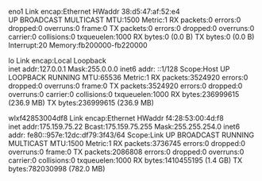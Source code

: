 eno1      Link encap:Ethernet  HWaddr 38:d5:47:af:52:e4  
          UP BROADCAST MULTICAST  MTU:1500  Metric:1
          RX packets:0 errors:0 dropped:0 overruns:0 frame:0
          TX packets:0 errors:0 dropped:0 overruns:0 carrier:0
          collisions:0 txqueuelen:1000 
          RX bytes:0 (0.0 B)  TX bytes:0 (0.0 B)
          Interrupt:20 Memory:fb200000-fb220000 

lo        Link encap:Local Loopback  
          inet addr:127.0.0.1  Mask:255.0.0.0
          inet6 addr: ::1/128 Scope:Host
          UP LOOPBACK RUNNING  MTU:65536  Metric:1
          RX packets:3524920 errors:0 dropped:0 overruns:0 frame:0
          TX packets:3524920 errors:0 dropped:0 overruns:0 carrier:0
          collisions:0 txqueuelen:1000 
          RX bytes:236999615 (236.9 MB)  TX bytes:236999615 (236.9 MB)

wlxf42853004df8 Link encap:Ethernet  HWaddr f4:28:53:00:4d:f8  
          inet addr:175.159.75.22  Bcast:175.159.75.255  Mask:255.255.254.0
          inet6 addr: fe80::957e:12dc:df79:3f43/64 Scope:Link
          UP BROADCAST RUNNING MULTICAST  MTU:1500  Metric:1
          RX packets:3736745 errors:0 dropped:0 overruns:0 frame:0
          TX packets:2086808 errors:0 dropped:0 overruns:0 carrier:0
          collisions:0 txqueuelen:1000 
          RX bytes:1410455195 (1.4 GB)  TX bytes:782030998 (782.0 MB)

